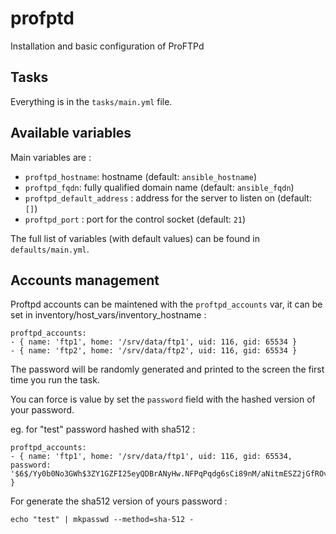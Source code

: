 # profptd

Installation and basic configuration of ProFTPd

## Tasks

Everything is in the `tasks/main.yml` file.

## Available variables

Main variables are :

* `proftpd_hostname`: hostname (default: `ansible_hostname`)
* `proftpd_fqdn`: fully qualified domain name (default: `ansible_fqdn`)
* `proftpd_default_address` : address for the server to listen on (default: `[]`)
* `proftpd_port` : port for the control socket (default: `21`)

The full list of variables (with default values) can be found in `defaults/main.yml`.

## Accounts management

Proftpd accounts can be maintened with the `proftpd_accounts` var, it can be set in inventory/host_vars/inventory_hostname :

~~~
proftpd_accounts:
- { name: 'ftp1', home: '/srv/data/ftp1', uid: 116, gid: 65534 }
- { name: 'ftp2', home: '/srv/data/ftp2', uid: 116, gid: 65534 }
~~~

The password will be randomly generated and printed to the screen the first time you run the task.

You can force is value by set the `password` field with the hashed version of your password.

eg. for "test" password hashed with sha512 :

~~~
proftpd_accounts:
- { name: 'ftp1', home: '/srv/data/ftp1', uid: 116, gid: 65534, password: '$6$/Yy0b0No3GWh$3ZY1GZFI25eyQDBrANyHw.NFPqPqdg6sCi89nM/aNitmESZ2jGfROveS5xowy.WjX9tMC7.KPoabKPyxOpBJY0' }
~~~

For generate the sha512 version of yours password :

~~~
echo "test" | mkpasswd --method=sha-512 -
~~~

